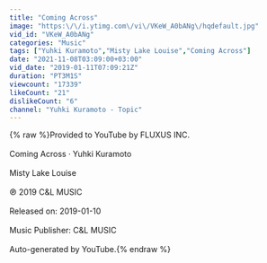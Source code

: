 ```yaml
---
title: "Coming Across"
image: "https:\/\/i.ytimg.com\/vi\/VKeW_A0bANg\/hqdefault.jpg"
vid_id: "VKeW_A0bANg"
categories: "Music"
tags: ["Yuhki Kuramoto","Misty Lake Louise","Coming Across"]
date: "2021-11-08T03:09:00+03:00"
vid_date: "2019-01-11T07:09:21Z"
duration: "PT3M1S"
viewcount: "17339"
likeCount: "21"
dislikeCount: "6"
channel: "Yuhki Kuramoto - Topic"
---
```

{% raw %}Provided to YouTube by FLUXUS INC.<br /><br />Coming Across · Yuhki Kuramoto<br /><br />Misty Lake Louise<br /><br />℗ 2019 C&amp;L MUSIC<br /><br />Released on: 2019-01-10<br /><br />Music  Publisher: C&amp;L MUSIC<br /><br />Auto-generated by YouTube.{% endraw %}
